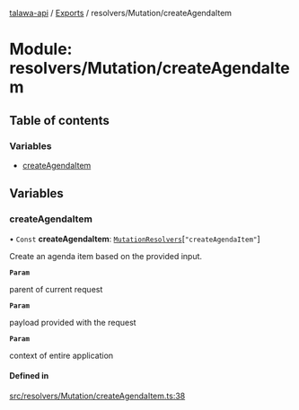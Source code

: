 [talawa-api](../README.md) / [Exports](../modules.md) / resolvers/Mutation/createAgendaItem

# Module: resolvers/Mutation/createAgendaItem

## Table of contents

### Variables

- [createAgendaItem](resolvers_Mutation_createAgendaItem.md#createagendaitem)

## Variables

### createAgendaItem

• `Const` **createAgendaItem**: [`MutationResolvers`](types_generatedGraphQLTypes.md#mutationresolvers)[``"createAgendaItem"``]

Create an agenda item based on the provided input.

**`Param`**

parent of current request

**`Param`**

payload provided with the request

**`Param`**

context of entire application

#### Defined in

[src/resolvers/Mutation/createAgendaItem.ts:38](https://github.com/PalisadoesFoundation/talawa-api/blob/636e51c/src/resolvers/Mutation/createAgendaItem.ts#L38)
